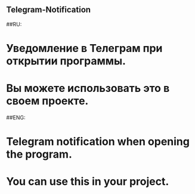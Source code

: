 ## Telegram-Notification
##RU:
# Уведомление в Телеграм при открытии программы.
# Вы можете использовать это в своем проекте.
##ENG:
# Telegram notification when opening the program.
# You can use this in your project.
